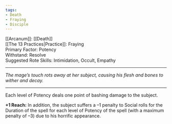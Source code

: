 ```yaml
---
tags:
- Death
- Fraying
- Disciple
---
```


[[Arcanum]]: [[Death]]\
[[The 13 Practices|Practice]]: Fraying\
Primary Factor: Potency\
Withstand: Resolve\
Suggested Rote Skills: Intimidation, Occult, Empathy

---

_The mage’s touch rots away at her subject, causing his flesh and bones to wither and decay._

---

Each level of Potency deals one point of bashing damage to the subject.

**+1 Reach:** In addition, the subject suffers a –1 penalty to Social rolls for the Duration of the spell for each level of Potency of the spell (with a maximum penalty of –3) due to his horrific appearance.